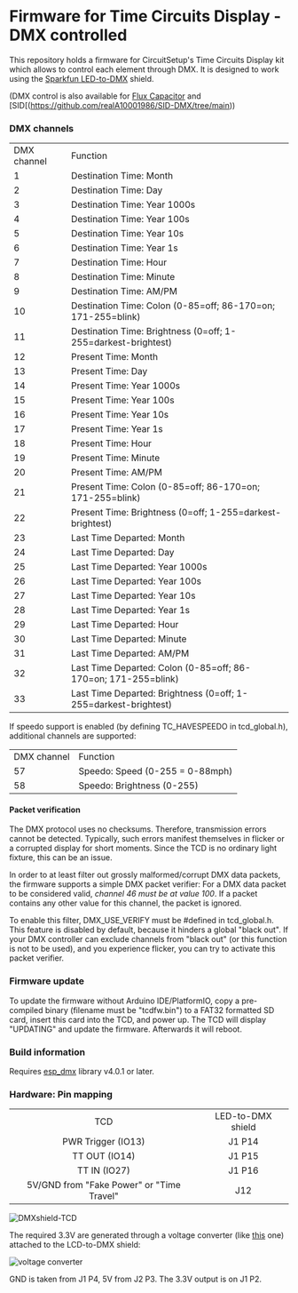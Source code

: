 
# Firmware for Time Circuits Display - DMX controlled

This repository holds a firmware for CircuitSetup's Time Circuits Display kit which allows to control each element through DMX. It is designed to work using the [Sparkfun LED-to-DMX](https://www.sparkfun.com/products/15110) shield.

(DMX control is also available for [Flux Capacitor](https://github.com/realA10001986/Flux-Capacitor-DMX/blob/main/README.md) and [SID[(https://github.com/realA10001986/SID-DMX/tree/main))

### DMX channels

<table>
    <tr><td>DMX channel</td><td>Function</td></tr>
    <tr><td>1</td><td>Destination Time: Month</td></tr>
    <tr><td>2</td><td>Destination Time: Day</td></tr>
    <tr><td>3</td><td>Destination Time: Year 1000s</td></tr>
    <tr><td>4</td><td>Destination Time: Year 100s</td></tr>
    <tr><td>5</td><td>Destination Time: Year 10s</td></tr>
    <tr><td>6</td><td>Destination Time: Year 1s</td></tr>
    <tr><td>7</td><td>Destination Time: Hour</td></tr>
    <tr><td>8</td><td>Destination Time: Minute</td></tr>
    <tr><td>9</td><td>Destination Time: AM/PM</td></tr>
    <tr><td>10</td><td>Destination Time: Colon (0-85=off; 86-170=on; 171-255=blink)</td></tr>
    <tr><td>11</td><td>Destination Time: Brightness (0=off; 1-255=darkest-brightest)</td></tr>
    <tr><td>12</td><td>Present Time: Month</td></tr>
    <tr><td>13</td><td>Present Time: Day</td></tr>
    <tr><td>14</td><td>Present Time: Year 1000s</td></tr>
    <tr><td>15</td><td>Present Time: Year 100s</td></tr>
    <tr><td>16</td><td>Present Time: Year 10s</td></tr>
    <tr><td>17</td><td>Present Time: Year 1s</td></tr>
    <tr><td>18</td><td>Present Time: Hour</td></tr>
    <tr><td>19</td><td>Present Time: Minute</td></tr>
    <tr><td>20</td><td>Present Time: AM/PM</td></tr>
    <tr><td>21</td><td>Present Time: Colon (0-85=off; 86-170=on; 171-255=blink)</td></tr>
    <tr><td>22</td><td>Present Time: Brightness (0=off; 1-255=darkest-brightest)</td></tr>
    <tr><td>23</td><td>Last Time Departed: Month</td></tr>
    <tr><td>24</td><td>Last Time Departed: Day</td></tr>
    <tr><td>25</td><td>Last Time Departed: Year 1000s</td></tr>
    <tr><td>26</td><td>Last Time Departed: Year 100s</td></tr>
    <tr><td>27</td><td>Last Time Departed: Year 10s</td></tr>
    <tr><td>28</td><td>Last Time Departed: Year 1s</td></tr>
    <tr><td>29</td><td>Last Time Departed: Hour</td></tr>
    <tr><td>30</td><td>Last Time Departed: Minute</td></tr>
    <tr><td>31</td><td>Last Time Departed: AM/PM</td></tr>
    <tr><td>32</td><td>Last Time Departed: Colon (0-85=off; 86-170=on; 171-255=blink)</td></tr>
    <tr><td>33</td><td>Last Time Departed: Brightness (0=off; 1-255=darkest-brightest)</td></tr>
</table>

If speedo support is enabled (by defining TC_HAVESPEEDO in tcd_global.h), additional channels are supported:

<table>
    <tr><td>DMX channel</td><td>Function</td></tr>
    <tr><td>57</td><td>Speedo: Speed (0-255 = 0-88mph)</td></tr>
    <tr><td>58</td><td>Speedo: Brightness (0-255)</td></tr>
</table>

#### Packet verification

The DMX protocol uses no checksums. Therefore, transmission errors cannot be detected. Typically, such errors manifest themselves in flicker or a corrupted display for short moments. Since the TCD is no ordinary light fixture, this can be an issue.

In order to at least filter out grossly malformed/corrupt DMX data packets, the firmware supports a simple DMX packet verifier: For a DMX data packet to be considered valid, _channel 46 must be at value 100_. If a packet contains any other value for this channel, the packet is ignored. 

To enable this filter, DMX_USE_VERIFY must be #defined in tcd_global.h. This feature is disabled by default, because it hinders a global "black out". If your DMX controller can exclude channels from "black out" (or this function is not to be used), and you experience flicker, you can try to activate this packet verifier.

### Firmware update

To update the firmware without Arduino IDE/PlatformIO, copy a pre-compiled binary (filename must be "tcdfw.bin") to a FAT32 formatted SD card, insert this card into the TCD, and power up. The TCD will display "UPDATING" and update the firmware. Afterwards it will reboot.

### Build information

Requires [esp_dmx](https://github.com/someweisguy/esp_dmx) library v4.0.1 or later.

### Hardware: Pin mapping

<table>
    <tr>
     <td align="center">TCD</td><td align="center">LED-to-DMX shield</td>
    </tr>
    <tr>
     <td align="center">PWR Trigger (IO13)</a></td>
     <td align="center">J1 P14</td>
    </tr>
    <tr>
     <td align="center">TT OUT (IO14)</td>
     <td align="center">J1 P15</td>
    </tr>
    <tr>
     <td align="center">TT IN (IO27)</td>
     <td align="center">J1 P16</td>
    </tr>
    <tr>
     <td align="center">5V/GND from "Fake Power" or "Time Travel"</td>
     <td align="center">J12</td>
    </tr>
</table>

![DMXshield-TCD](https://github.com/realA10001986/Time-Circuits-Display-DMX/assets/76924199/66f4c3ab-215e-4fb2-8ca0-15d16c9f164f)

The required 3.3V are generated through a voltage converter (like [this](https://www.amazon.com/Anmbest-AMS1117-3-3-4-75V-12V-Voltage-Regulator/dp/B07CP4P5XJ/ref=sr_1_5) one) attached to the LCD-to-DMX shield:

![voltage converter](https://github.com/realA10001986/TCD-DMX/assets/76924199/d7e42eff-1782-41a6-b751-f22e25e6e564)

GND is taken from J1 P4, 5V from J2 P3. The 3.3V output is on J1 P2.


